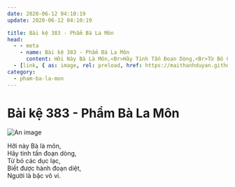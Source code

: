 ```yaml
---
date: 2020-06-12 04:10:19
update: 2020-06-12 04:10:19

title: Bài kệ 383 - Phẩm Bà La Môn
head:
  - - meta
    - name: Bài kệ 383 - Phẩm Bà La Môn
      content: Hỡi Này Bà Là Môn,<Br>Hãy Tinh Tấn Đoạn Dòng,<Br>Từ Bỏ Các Dục Lạc,<Br>Biết Được Hành Đoạn Diệt,<Br>Người Là Bậc Vô Vi.<Br>
  - [link, { as: image, rel: preload, href: https://maithanhduyan.github.io/kinh-phap-cu/img/pham-ba-la-mon/pham-ba-la-mon-383.jpg }]
category:
  - pham-ba-la-mon
---
```


# Bài kệ 383 - Phẩm Bà La Môn

![An image](/img/pham-ba-la-mon/pham-ba-la-mon-383.jpg)

Hỡi này Bà là môn,<br>Hãy tinh tấn đoạn dòng,<br>Từ bỏ các dục lạc,<br>Biết được hành đoạn diệt,<br>Người là bậc vô vi.<br>

